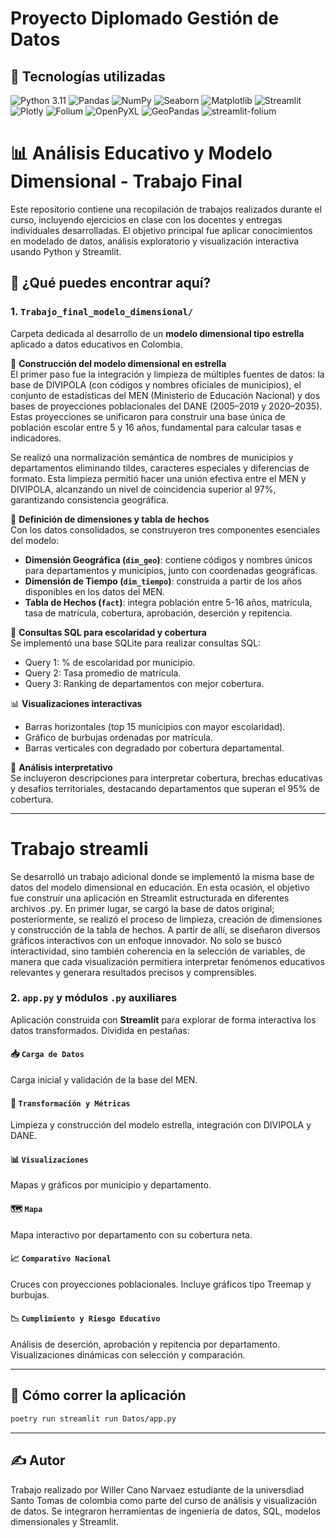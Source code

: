 # Proyecto Diplomado Gestión de Datos

## 🧩 Tecnologías utilizadas

![Python 3.11](https://img.shields.io/badge/Python-3.11-blue)
![Pandas](https://img.shields.io/badge/Pandas-%3E%3D2.3.0-%2332CD32)
![NumPy](https://img.shields.io/badge/NumPy-%3E%3D2.3.0-%23008080)
![Seaborn](https://img.shields.io/badge/Seaborn-%3E%3D0.13.2-%23FF69B4)
![Matplotlib](https://img.shields.io/badge/Matplotlib-%3E%3D3.10.3-%23FF8C00)
![Streamlit](https://img.shields.io/badge/Streamlit-%3E%3D1.46.1-%23FF4B4B)
![Plotly](https://img.shields.io/badge/Plotly-%3E%3D6.2.0-%236A5ACD)
![Folium](https://img.shields.io/badge/Folium-%3E%3D0.20.0-%23C71585)
![OpenPyXL](https://img.shields.io/badge/OpenPyXL-%3E%3D3.1.5-%2300BFFF)
![GeoPandas](https://img.shields.io/badge/GeoPandas-%3E%3D1.1.1-%239ACD32)
![streamlit-folium](https://img.shields.io/badge/Streamlit--Folium-%3E%3D0.25.0-%23F08080)


# 📊 Análisis Educativo y Modelo Dimensional - Trabajo Final

Este repositorio contiene una recopilación de trabajos realizados durante el curso, incluyendo ejercicios en clase con los docentes y entregas individuales desarrolladas. El objetivo principal fue aplicar conocimientos en modelado de datos, análisis exploratorio y visualización interactiva usando Python y Streamlit.

## 🧠 ¿Qué puedes encontrar aquí?

### 1. `Trabajo_final_modelo_dimensional/`
Carpeta dedicada al desarrollo de un **modelo dimensional tipo estrella** aplicado a datos educativos en Colombia.

🧱 **Construcción del modelo dimensional en estrella**  
El primer paso fue la integración y limpieza de múltiples fuentes de datos: la base de DIVIPOLA (con códigos y nombres oficiales de municipios), el conjunto de estadísticas del MEN (Ministerio de Educación Nacional) y dos bases de proyecciones poblacionales del DANE (2005–2019 y 2020–2035). Estas proyecciones se unificaron para construir una base única de población escolar entre 5 y 16 años, fundamental para calcular tasas e indicadores.

Se realizó una normalización semántica de nombres de municipios y departamentos eliminando tildes, caracteres especiales y diferencias de formato. Esta limpieza permitió hacer una unión efectiva entre el MEN y DIVIPOLA, alcanzando un nivel de coincidencia superior al 97%, garantizando consistencia geográfica.

🧭 **Definición de dimensiones y tabla de hechos**  
Con los datos consolidados, se construyeron tres componentes esenciales del modelo:

- **Dimensión Geográfica (`dim_geo`)**: contiene códigos y nombres únicos para departamentos y municipios, junto con coordenadas geográficas.
- **Dimensión de Tiempo (`dim_tiempo`)**: construida a partir de los años disponibles en los datos del MEN.
- **Tabla de Hechos (`fact`)**: integra población entre 5-16 años, matrícula, tasa de matrícula, cobertura, aprobación, deserción y repitencia.

🧮 **Consultas SQL para escolaridad y cobertura**  
Se implementó una base SQLite para realizar consultas SQL:
- Query 1: % de escolaridad por municipio.
- Query 2: Tasa promedio de matrícula.
- Query 3: Ranking de departamentos con mejor cobertura.

📊 **Visualizaciones interactivas**
- Barras horizontales (top 15 municipios con mayor escolaridad).
- Gráfico de burbujas ordenadas por matrícula.
- Barras verticales con degradado por cobertura departamental.

🧠 **Análisis interpretativo**  
Se incluyeron descripciones para interpretar cobertura, brechas educativas y desafíos territoriales, destacando departamentos que superan el 95% de cobertura.

---
# Trabajo streamli

Se desarrolló un trabajo adicional donde se implementó la misma base de datos del modelo dimensional en educación. En esta ocasión, el objetivo fue construir una aplicación en Streamlit estructurada en diferentes archivos .py. En primer lugar, se cargó la base de datos original; posteriormente, se realizó el proceso de limpieza, creación de dimensiones y construcción de la tabla de hechos. A partir de allí, se diseñaron diversos gráficos interactivos con un enfoque innovador. No solo se buscó interactividad, sino también coherencia en la selección de variables, de manera que cada visualización permitiera interpretar fenómenos educativos relevantes y generara resultados precisos y comprensibles.

### 2. `app.py` y módulos `.py` auxiliares
Aplicación construida con **Streamlit** para explorar de forma interactiva los datos transformados. Dividida en pestañas:

#### 📥 `Carga de Datos`
Carga inicial y validación de la base del MEN.

#### 🔧 `Transformación y Métricas`
Limpieza y construcción del modelo estrella, integración con DIVIPOLA y DANE.

#### 📊 `Visualizaciones`
Mapas y gráficos por municipio y departamento.

#### 🗺️ `Mapa`

Mapa interactivo por departamento con su cobertura neta.

#### 📈 `Comparativo Nacional`
Cruces con proyecciones poblacionales. Incluye gráficos tipo Treemap y burbujas.

#### 📉 `Cumplimiento y Riesgo Educativo`
Análisis de deserción, aprobación y repitencia por departamento. Visualizaciones dinámicas con selección y comparación.

---

## 🚀 Cómo correr la aplicación
```bash
poetry run streamlit run Datos/app.py
```

---

## ✍️ Autor
Trabajo realizado por Willer Cano Narvaez estudiante de la universdiad Santo Tomas de colombia como parte del curso de análisis y visualización de datos. Se integraron herramientas de ingeniería de datos, SQL, modelos dimensionales y Streamlit.
